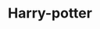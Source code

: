 ---
title: Harry-potter
description: Kolorowanki Harry-potter
canonical: /film/harry-potter
tags:
- film
- harry-potter
---
